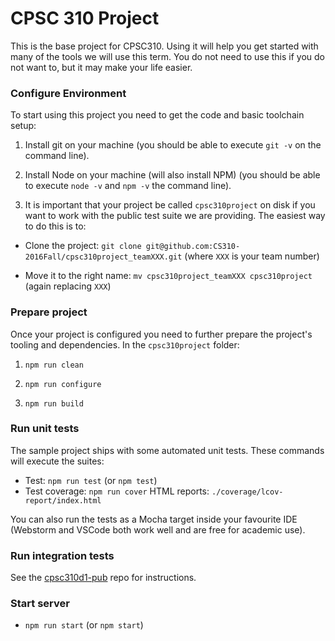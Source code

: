# CPSC 310 Project

This is the base project for CPSC310. Using it will help you get started with many of the tools we will use this term. You do not need to use this if you do not want to, but it may make your life easier.

### Configure Environment

To start using this project you need to get the code and basic toolchain setup: 

1. Install git on your machine (you should be able to execute ```git -v``` on the command line).

1. Install Node on your machine (will also install NPM) (you should be able to execute ```node -v``` and ```npm -v``` the command line).

1. It is important that your project be called ```cpsc310project``` on disk if you want to work with the public test suite we are providing. The easiest way to do this is to:
  
 * Clone the project: ```git clone git@github.com:CS310-2016Fall/cpsc310project_teamXXX.git``` (where ```XXX``` is your team number)
 
 * Move it to the right name: ```mv cpsc310project_teamXXX cpsc310project``` (again replacing ```XXX```)


### Prepare project

Once your project is configured you need to further prepare the project's tooling and dependencies. In the ```cpsc310project``` folder:

1. ```npm run clean```

1. ```npm run configure```

1. ```npm run build```

### Run unit tests

The sample project ships with some automated unit tests. These commands will execute the suites:
 
* Test: ```npm run test``` (or ```npm test```)
* Test coverage: ```npm run cover``` HTML reports: ```./coverage/lcov-report/index.html```

You can also run the tests as a Mocha target inside your favourite IDE (Webstorm and VSCode both work well and are free for academic use).

### Run integration tests

See the [cpsc310d1-pub](https://github.com/CS310-2016Fall/cpsc310d1-pub) repo for instructions.

### Start server

* ```npm run start``` (or ```npm start```)
